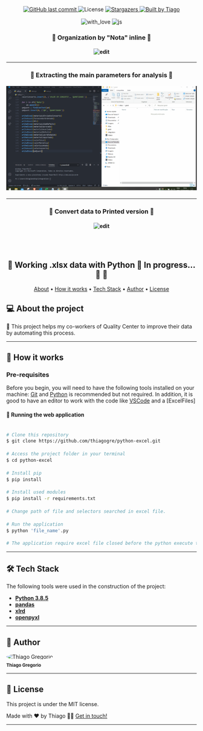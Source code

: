 <p align="center">
  
  <a href="https://github.com/thiagogre/python-excel/commits/master">
    <img alt="GitHub last commit" src="https://img.shields.io/github/last-commit/thiagogre/python-excel">
  </a>
    
   <img alt="License" src="https://img.shields.io/badge/license-MIT-brightgreen">

   <a href="https://github.com/thiagogre/python-excel/stargazers">
    <img alt="Stargazers" src="https://img.shields.io/github/stars/thiagogre/python-excel?style=social">
  </a>

  <a href="https://www.linkedin.com/in/thiagogre/">
    <img alt="Built by Tiago" src="https://img.shields.io/badge/built%20by-Thiago-%237519C1">
  </a>
</p>

<p align="center">
  <img align="center" alt="with_love" src="https://forthebadge.com/images/badges/built-with-love.svg" />
  <img align="center" alt="js" src="https://forthebadge.com/images/badges/made-with-python.svg" />
<p>
	
<h3 align="center"> 
	🚀 Organization by "Nota" inline 🚀
</h3>
<h4 align="center">
	  <img alt="edit" title="#python-excel" src="./assets/python-excel-inline.gif" style="max-width: 100%;">
</h4>

---

<h3 align="center"> 
	🚀 Extracting the main parameters for analysis 🚀
</h3>
<h4 align="center">
	  <img alt="edit" title="#python-excel" src="./assets/python-excel-main.gif" style="max-width: 100%;">
</h4>

---
<h3 align="center"> 
	🚀 Convert data to Printed version 🚀
</h3>
<h4 align="center">
	  <img alt="edit" title="#python-excel-print" src="./assets/python-excel-print.gif" style="max-width: 100%;">
</h4>
</br>
</br>
<h2 align="center"> 
	🚧 Working .xlsx data with Python 🚀 In progress... 🚀 🚧
</h2>

<p align="center">
 <a href="#-about-the-project">About</a> •
 <a href="#-how-it-works">How it works</a> • 
 <a href="#-tech-stack">Tech Stack</a> • 
 <a href="#-author">Author</a> • 
 <a href="#user-content--license">License</a>
</p>


## 💻 About the project

🚀 This project helps my co-workers of Quality Center to improve their data by automating this process.

---

## 🚀 How it works

### Pre-requisites

Before you begin, you will need to have the following tools installed on your machine:
[Git](https://git-scm.com) and [Python](https://python.org) is recommended but not required.
In addition, it is good to have an editor to work with the code like [VSCode](https://code.visualstudio.com/) and a [ExcelFiles]


#### 🧭 Running the web application

```bash

# Clone this repository
$ git clone https://github.com/thiagogre/python-excel.git

# Access the project folder in your terminal
$ cd python-excel

# Install pip
$ pip install

# Install used modules
$ pip install -r requirements.txt

# Change path of file and selectors searched in excel file.

# Run the application
$ python 'file_name'.py

# The application require excel file closed before the python execute the program.

```

---

## 🛠 Tech Stack

The following tools were used in the construction of the project:

-   **[Python 3.8.5](https://www.python.org)**
-   **[pandas](https://pandas.pydata.org/)**
-   **[xlrd](https://xlrd.readthedocs.io/en/latest/)**
-   **[openpyxl](https://openpyxl.readthedocs.io/en/latest/)**

---

## 🦸 Author


 <img style="border-radius: 50%;" src="https://avatars2.githubusercontent.com/u/66977846?s=460&u=c7422aab339b77062de914b222b3eca6fc6b70a8&v=4" width="100px;" alt="Thiago Gregorio"/>
 <br />
 <sub><b>Thiago Gregorio</b></sub>
 <br />

---

## 📝 License

This project is under the MIT license.

Made with ❤️ by Thiago 👋🏽 [Get in touch!](https://www.linkedin.com/in/thiagogre/)

---
